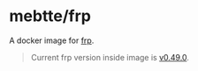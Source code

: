 # mebtte/frp

A docker image for [frp](https://github.com/fatedier/frp).

> Current frp version inside image is [v0.49.0](https://github.com/fatedier/frp/releases/tag/v0.49.0).
